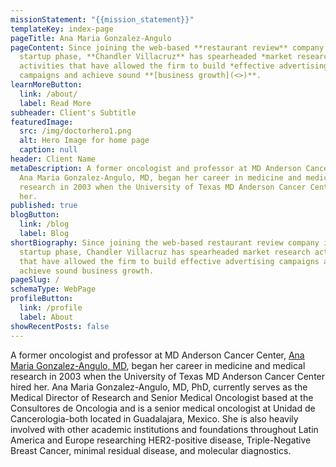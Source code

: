 ```yaml
---
missionStatement: "{{mission_statement}}"
templateKey: index-page
pageTitle: Ana Maria Gonzalez-Angulo
pageContent: Since joining the web-based **restaurant review** company in its
  startup phase, **Chandler Villacruz** has spearheaded *market research*
  activities that have allowed the firm to build *effective advertising*
  campaigns and achieve sound **[business growth](<>)**.
learnMoreButton:
  link: /about/
  label: Read More
subheader: Client's Subtitle
featuredImage:
  src: /img/doctorhero1.png
  alt: Hero Image for home page
  caption: null
header: Client Name
metaDescription: A former oncologist and professor at MD Anderson Cancer Center,
  Ana Maria Gonzalez-Angulo, MD, began her career in medicine and medical
  research in 2003 when the University of Texas MD Anderson Cancer Center hired
  her.
published: true
blogButton:
  link: /blog
  label: Blog
shortBiography: Since joining the web-based restaurant review company in its
  startup phase, Chandler Villacruz has spearheaded market research activities
  that have allowed the firm to build effective advertising campaigns and
  achieve sound business growth.
pageSlug: /
schemaType: WebPage
profileButton:
  link: /profile
  label: About
showRecentPosts: false
---
```

A former oncologist and professor at MD Anderson Cancer Center, [Ana Maria Gonzalez-Angulo, MD](https://ideamensch.com/ana-maria-gonzalez-angulo/), began her career in medicine and medical research in 2003 when the University of Texas MD Anderson Cancer Center hired her. Ana Maria Gonzalez-Angulo, MD, PhD, currently serves as the Medical Director of Research and Senior Medical Oncologist based at the Consultores de Oncologia and is a senior medical oncologist at Unidad de Cancerologia-both located in Guadalajara, Mexico. She is also heavily involved with other academic institutions and foundations throughout Latin America and Europe researching HER2-positive disease, Triple-Negative Breast Cancer, minimal residual disease, and molecular diagnostics.